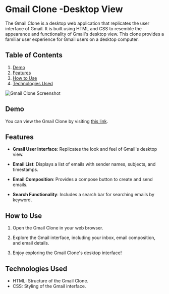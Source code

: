 # Gmail Clone -Desktop View


The Gmail Clone is a desktop web application that replicates the user interface of Gmail. It is built using HTML and CSS to resemble the appearance and functionality of Gmail's desktop view. This clone provides a familiar user experience for Gmail users on a desktop computer.

## Table of Contents

1. [Demo](#demo)
2. [Features](#features)
3. [How to Use](#how-to-use)
4. [Technologies Used](#technologies-used)


![Gmail Clone Screenshot](https://res.cloudinary.com/dljgkzwfz/image/upload/v1694506546/Github%20ReadMe%20Screenshots/Screenshot_93_j4h9es.png)
   

## Demo

You can view the Gmail Clone by visiting [this link](https://justfelix-dev.github.io/Gmail-Clone/).

## Features

- **Gmail User Interface**: Replicates the look and feel of Gmail's desktop view.

- **Email List**: Displays a list of emails with sender names, subjects, and timestamps.

- **Email Composition**: Provides a compose button to create and send emails.

- **Search Functionality**: Includes a search bar for searching emails by keyword.

## How to Use

1. Open the Gmail Clone in your web browser.

2. Explore the Gmail interface, including your inbox, email composition, and email details.

3. Enjoy exploring the Gmail Clone's desktop interface!

## Technologies Used

- HTML: Structure of the Gmail Clone.
- CSS: Styling of the Gmail interface.


